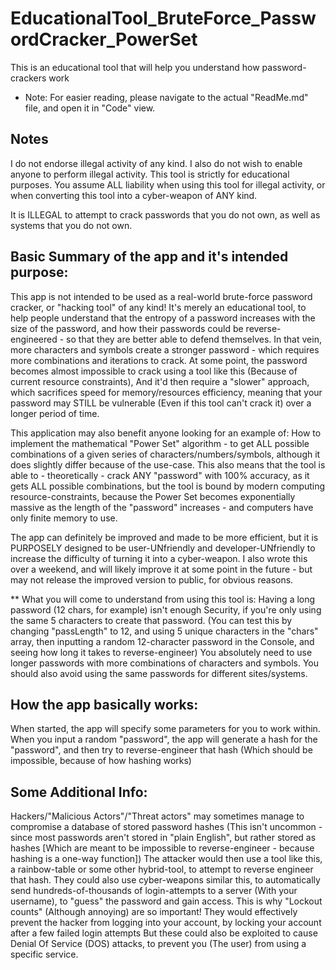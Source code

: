 # EducationalTool_BruteForce_PasswordCracker_PowerSet
This is an educational tool that will help you understand how password-crackers work

* Note: For easier reading, please navigate to the actual "ReadMe.md" file, and open it in "Code" view.


## Notes
I do not endorse illegal activity of any kind. I also do not wish to enable anyone to perform illegal activity. 
This tool is strictly for educational purposes. 
You assume ALL liability when using this tool for illegal activity, or when converting this tool into a cyber-weapon of ANY kind.

It is ILLEGAL to attempt to crack passwords that you do not own, as well as systems that you do not own.

## Basic Summary of the app and it's intended purpose:
This app is not intended to be used as a real-world brute-force password cracker, or "hacking tool" of any kind!
It's merely an educational tool, to help people understand that the entropy of a password increases with the size of the password, and how their passwords could be reverse-engineered - so that they are better able to defend themselves.
In that vein, more characters and symbols create a stronger password - which requires more combinations and iterations to crack.
At some point, the password becomes almost impossible to crack using a tool like this (Because of current resource constraints), 
And it'd then require a "slower" approach, which sacrifices speed for memory/resources efficiency,
meaning that your password may STILL be vulnerable (Even if this tool can't crack it) over a longer period of time.
              
This application may also benefit anyone looking for an example of: How to implement the mathematical "Power Set" algorithm - to get ALL possible combinations of a given series of characters/numbers/symbols, although it does slightly differ because of the use-case.
This also means that the tool is able to - theoretically - crack ANY "password" with 100% accuracy, as it gets ALL possible combinations, 
but the tool is bound by modern computing resource-constraints, 
because the Power Set becomes exponentially massive as the length of the "password" increases - and computers have only finite memory to use.

The app can definitely be improved and made to be more efficient, 
but it is PURPOSELY designed to be user-UNfriendly and developer-UNfriendly to increase the difficulty of turning it into a cyber-weapon.
I also wrote this over a weekend, and will likely improve it at some point in the future - but may not release the improved version to public, for obvious reasons.

** What you will come to understand from using this tool is:
Having a long password (12 chars, for example) isn't enough Security, if you're only using the same 5 characters to create that password.
(You can test this by changing "passLength" to 12, and using 5 unique characters in the "chars" array, then inputting a random 12-character password in the Console, and seeing how long it takes to reverse-engineer)
You absolutely need to use longer passwords with more combinations of characters and symbols.
You should also avoid using the same passwords for different sites/systems.


## How the app basically works:
When started, the app will specify some parameters for you to work within.
When you input a random "password", the app will generate a hash for the "password", and then try to reverse-engineer that hash (Which should be impossible, because of how hashing works)


## Some Additional Info:
Hackers/"Malicious Actors"/"Threat actors" may sometimes manage to compromise a database of stored password hashes
(This isn't uncommon - since most passwords aren't stored in "plain English", but rather stored as hashes [Which are meant to be impossible to reverse-engineer - because hashing is a one-way function])
The attacker would then use a tool like this, a rainbow-table or some other hybrid-tool, to attempt to reverse engineer that hash.
They could also use cyber-weapons similar this, to automatically send hundreds-of-thousands of login-attempts to a server (With your username), to "guess" the password and gain access.
This is why "Lockout counts" (Although annoying) are so important! They would effectively prevent the hacker from logging into your account, by locking your account after a few failed login attempts
But these could also be exploited to cause Denial Of Service (DOS) attacks, to prevent you (The user) from using a specific service.

